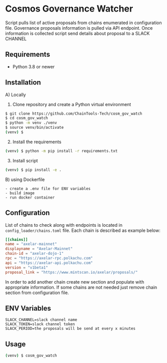 # Cosmos Governance Watcher
Script pulls list of active proposals from chains enumerated in configuration file.
Governance proposals information is pulled via API endpoint.
Once information is collected script send details about proposal to a SLACK CHANNEL

## Requirements
 - Python 3.8 or newer

## Installation

A) Locally

1. Clone repository and create a Python virtual environment
```bash
$ git clone https://github.com/ChainTools-Tech/cosm_gov_watch
$ cd cosm_gov_watch
$ python -m venv ./venv
$ source venv/bin/activate
(venv) $
```

2. Install the requirements
```bash
(venv) $ python -m pip install -r requirements.txt
```

3. Install script
```bash
(venv) $ pip install -e .
```

B) using Dockerfile
```
- create a .env file for ENV variables
- build image
- run docker container
```

## Configuration
List of chains to check along with endpoints is located in ```config_loader/chains.toml``` file. 
Each chain is described as example below:
```toml
[[chains]]
name = "axelar-mainnet"
displayname = "Axelar-Mainnet"
chain-id = "axelar-dojo-1"
rpc = "https://axelar-rpc.polkachu.com"
api = "https://axelar-api.polkachu.com"
version = "v1beta1"
proposal_link = "https://www.mintscan.io/axelar/proposals/"
```

In order to add another chain create new section and populate with appropriate information.
If some chains are not needed just remove chain section from configuration file.

## ENV Variables
```
SLACK_CHANNEL=slack channel name
SLACK_TOKEN=slack channel token
SLACK_PERIOD=the proposals will be send at every x minutes
```

## Usage
```bash
(venv) $ cosm_gov_watch              
